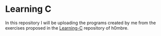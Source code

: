 # Learning C

In this repository I will be uploading the programs created by me from the exercises proposed in the [Learning-C](https://github.com/h0mbre/Learning-C) repository of h0mbre.
